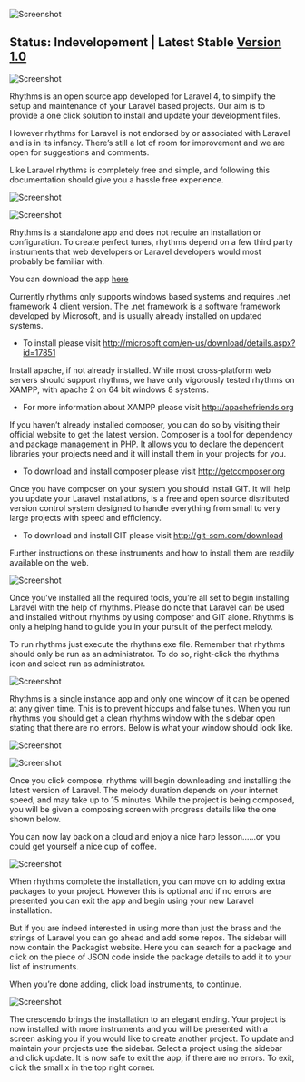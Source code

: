 ![Screenshot](http://i39.tinypic.com/2n3p1u/5)

Status: Indevelopement | Latest Stable [Version 1.0](http://sourceforge.net/p/r4l)
-----------------------------------------------------

![Screenshot](http://i39.tinypic.com/5yapux/5)

Rhythms is an open source app developed for Laravel 4, to simplify the setup and maintenance of your Laravel based projects. Our aim is to provide a one click solution to install and update your development files.

However rhythms for Laravel is not endorsed by or associated with Laravel and is in its infancy. There’s still a lot of room for improvement and we are open for suggestions and comments. 

Like Laravel rhythms is completely free and simple, and following this documentation should give you a hassle free experience.

![Screenshot](http://i39.tinypic.com/2rz77ud/5)

![Screenshot](http://i39.tinypic.com/2qbc1v5/5)

Rhythms is a standalone app and does not require an installation or configuration. To create perfect tunes, rhythms depend on a few third party instruments that web developers or Laravel developers would most probably be familiar with.

You can download the app [here](http://sourceforge.net/projects/r4l/files/rhythms.exe/download)

Currently rhythms only supports windows based systems and requires .net framework 4 client version. The .net framework is a software framework developed by Microsoft, and is usually already installed on updated systems.

* To install please visit http://microsoft.com/en-us/download/details.aspx?id=17851

Install apache, if not already installed. While most cross-platform web servers should support rhythms, we have only vigorously tested rhythms on XAMPP, with apache 2 on 64 bit windows 8 systems.

* For more information about XAMPP please visit http://apachefriends.org

If you haven’t already installed composer, you can do so by visiting their official website to get the latest version. Composer is a tool for dependency and package management in PHP. It allows you to declare the dependent libraries your projects need and it will install them in your projects for you.

* To download and install composer please visit http://getcomposer.org

Once you have composer on your system you should install GIT. It will help you update your Laravel installations, is a free and open source distributed version control system designed to handle everything from small to very large projects with speed and efficiency.

* To download and install GIT please visit http://git-scm.com/download

Further instructions on these instruments and how to install them are readily available on the web.

![Screenshot](http://i39.tinypic.com/33lcl8m/5)

Once you’ve installed all the required tools, you’re all set to begin installing Laravel with the help of rhythms. Please do note that Laravel can be used and installed without rhythms by using composer and GIT alone. Rhythms is only a helping hand to guide you in your pursuit of the perfect melody.

To run rhythms just execute the rhythms.exe file. Remember that rhythms should only be run as an administrator. To do so, right-click the rhythms icon and select run as administrator.

![Screenshot](http://i39.tinypic.com/352ewjp/5)

Rhythms is a single instance app and only one window of it can be opened at any given time. This is to prevent hiccups and false tunes. When you run rhythms you should get a clean rhythms window with the sidebar open stating that there are no errors. Below is what your window should look like.

![Screenshot](http://i39.tinypic.com/icp7h0/5)


![Screenshot](http://i39.tinypic.com/euo7di/5)

Once you click compose, rhythms will begin downloading and installing the latest version of Laravel. The melody duration depends on your internet speed, and may take up to 15 minutes. While the project is being composed, you will be given a composing screen with progress details like the one shown below.

You can now lay back on a cloud and enjoy a nice harp lesson……or you could get yourself a nice cup of coffee.

![Screenshot](http://i39.tinypic.com/2nvwnci/5)

When rhythms complete the installation, you can move on to adding extra packages to your project. However this is optional and if no errors are presented you can exit the app and begin using your new Laravel installation.

But if you are indeed interested in using more than just the brass and the strings of Laravel you can go ahead and add some repos. The sidebar will now contain the Packagist website. Here you can search for a package and click on the piece of JSON code inside the package details to add it to your list of instruments.

When you’re done adding, click load instruments, to continue.

![Screenshot](http://i39.tinypic.com/245hnh2/5)

The crescendo brings the installation to an elegant ending. Your project is now installed with more instruments and you will be presented with a screen asking you if you would like to create another project. To update and maintain your projects use the sidebar. Select a project using the sidebar and click update. 
It is now safe to exit the app, if there are no errors. To exit, click the small x in the top right corner.
